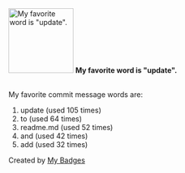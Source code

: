 <img src="https://github.com/my-badges/my-badges/blob/master/src/all-badges/favorite-word/favorite-word.png?raw=true" alt="My favorite word is &quot;update&quot;." title="My favorite word is &quot;update&quot;." width="128">
<strong>My favorite word is &quot;update&quot;.</strong>
<br><br>

My favorite commit message words are:

1. update (used 105 times)
2. to (used 64 times)
3. readme.md (used 52 times)
4. and (used 42 times)
5. add (used 32 times)


Created by <a href="https://github.com/my-badges/my-badges">My Badges</a>